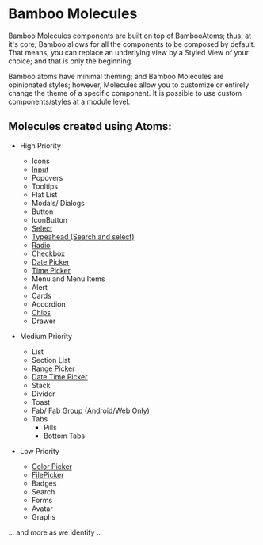 # Bamboo Molecules

Bamboo Molecules components are built on top of BambooAtoms; thus, at it's core; Bamboo allows for all the components to be composed by default. That means; you can replace an underlying view by a Styled View of your choice; and that is only the beginning.

Bamboo atoms have minimal theming; and Bamboo Molecules are opinionated styles; however, Molecules allow you to customize or entirely change the theme of a specific component. It is possible to use custom components/styles at a module level.


## Molecules created using Atoms:
- High Priority
    -   Icons
    -   [Input](./components/Input.md)
    -   Popovers
    -   Tooltips
    -   Flat List
    -   Modals/ Dialogs
    -   Button
    -   IconButton
    -   [Select](./components/Select.md)
    -   [Typeahead (Search and select)](./components/Typeahead.md)
    -   [Radio](./components/Radio.md)
    -   [Checkbox](./components/Checkbox.md)
    -   [Date Picker](./components/DatePicker.md)
    -   [Time Picker](./components/TimePicker.md)
    -   Menu and Menu Items
    -   Alert
    -   Cards
    -   Accordion
    -   [Chips](./components/Chips.md)
    -   Drawer


- Medium Priority
    -   List
    -   Section List
    -   [Range Picker](./components/RangePickers.md)
    -   [Date Time Picker](./components/DateTimePicker.md)
    -   Stack
    -   Divider
    -   Toast
    -   Fab/ Fab Group (Android/Web Only)
    -   Tabs
        -   Pills
        -   Bottom Tabs


- Low Priority
    -   [Color Picker](./components/ColorPicker.md)
    -   [FilePicker](./components/FilePicker.md)
    -   Badges
    -   Search
    -   Forms
    -   Avatar
    -   Graphs




... and more as we identify ..
